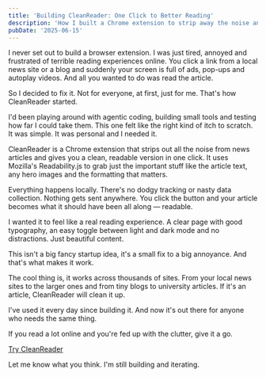 ```yaml
---
title: 'Building CleanReader: One Click to Better Reading'
description: 'How I built a Chrome extension to strip away the noise and give you clean, readable articles in one click - using agentic coding to solve a personal problem.'
pubDate: '2025-06-15'
---
```


I never set out to build a browser extension. I was just tired, annoyed and frustrated of terrible reading experiences online. You click a link from a local news site or a blog and suddenly your screen is full of ads, pop-ups and autoplay videos. And all you wanted to do was read the article.

So I decided to fix it. Not for everyone, at first, just for me. That's how CleanReader started.

I'd been playing around with agentic coding, building small tools and testing how far I could take them. This one felt like the right kind of itch to scratch. It was simple. It was personal and I needed it.

CleanReader is a Chrome extension that strips out all the noise from news articles and gives you a clean, readable version in one click. It uses Mozilla's Readability.js to grab just the important stuff like the article text, any hero images and the formatting that matters.

Everything happens locally. There's no dodgy tracking or nasty data collection. Nothing gets sent anywhere. You click the button and your article becomes what it should have been all along — readable.

I wanted it to feel like a real reading experience. A clear page with good typography, an easy toggle between light and dark mode and no distractions. Just beautiful content.

This isn't a big fancy startup idea, it's a small fix to a big annoyance. And that's what makes it work. 

The cool thing is, it works across thousands of sites. From your local news sites to the larger ones and from tiny blogs to university articles. If it's an article, CleanReader will clean it up.

I've used it every day since building it. And now it's out there for anyone who needs the same thing.

If you read a lot online and you're fed up with the clutter, give it a go.

[Try CleanReader](/shipped/cleanreader)

Let me know what you think. I'm still building and iterating. 